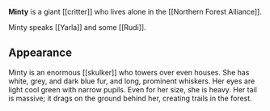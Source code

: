 **Minty** is a giant [[critter]] who lives alone in the [[Northern Forest Alliance]].

Minty speaks [[Yarla]] and some [[Rudi]].
## Appearance
Minty is an enormous [[skulker]] who towers over even houses. She has white, grey, and dark blue fur, and long, prominent whiskers. Her eyes are light cool green with narrow pupils. Even for her size, she is heavy. Her tail is massive; it drags on the ground behind her, creating trails in the forest.